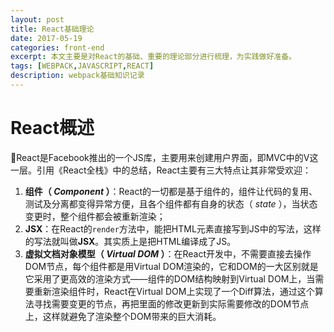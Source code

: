 ```yaml
---
layout: post
title: React基础理论
date: 2017-05-19
categories: front-end
excerpt: 本文主要是对React的基础、重要的理论部分进行梳理，为实践做好准备。
tags: [WEBPACK,JAVASCRIPT,REACT]
description: webpack基础知识记录
---
```

# React概述
React是Facebook推出的一个JS库，主要用来创建用户界面，即MVC中的V这一层。引用《React全栈》中的总结，React主要有三大特点让其非常受欢迎：
1. **组件（ *Component* ）**：React的一切都是基于组件的，组件让代码的复用、测试及分离都变得异常方便，且各个组件都有自身的状态（ *state* ），当状态变更时，整个组件都会被重新渲染；
2. **JSX**：在React的`render`方法中，能把HTML元素直接写到JS中的写法，这样的写法就叫做**JSX**。其实质上是把HTML编译成了JS。
3. **虚拟文档对象模型（ *Virtual DOM* ）**：在React开发中，不需要直接去操作DOM节点，每个组件都是用Virtual DOM渲染的，它和DOM的一大区别就是它采用了更高效的渲染方式——组件的DOM结构映射到Virtual DOM上，当需要重新渲染组件时，React在Virtual DOM上实现了一个Diff算法，通过这个算法寻找需要变更的节点，再把里面的修改更新到实际需要修改的DOM节点上，这样就避免了渲染整个DOM带来的巨大消耗。
